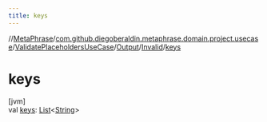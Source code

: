 ```yaml
---
title: keys
---
```

//[MetaPhrase](../../../../../index.html)/[com.github.diegoberaldin.metaphrase.domain.project.usecase](../../../index.html)/[ValidatePlaceholdersUseCase](../../index.html)/[Output](../index.html)/[Invalid](index.html)/[keys](keys.html)



# keys



[jvm]\
val [keys](keys.html): [List](https://kotlinlang.org/api/latest/jvm/stdlib/kotlin.collections/-list/index.html)&lt;[String](https://kotlinlang.org/api/latest/jvm/stdlib/kotlin/-string/index.html)&gt;




